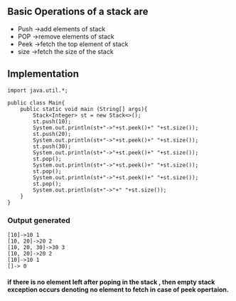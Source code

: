 ## Basic Operations of a stack are 
  - Push ->add elements of stack
  - POP  ->remove elements of stack
  - Peek ->fetch the top element of stack
  - size ->fetch the size of the stack
## Implementation

```
import java.util.*;

public class Main{
    public static void main (String[] args){
        Stack<Integer> st = new Stack<>();
        st.push(10);
        System.out.println(st+"->"+st.peek()+" "+st.size());
        st.push(20);
        System.out.println(st+"->"+st.peek()+" "+st.size());
        st.push(30);
        System.out.println(st+"->"+st.peek()+" "+st.size());
        st.pop();
        System.out.println(st+"->"+st.peek()+" "+st.size());
        st.pop();
        System.out.println(st+"->"+st.peek()+" "+st.size());
        st.pop();
        System.out.println(st+"->"+" "+st.size());
    }
}
```
### Output generated 
```
[10]->10 1
[10, 20]->20 2
[10, 20, 30]->30 3
[10, 20]->20 2
[10]->10 1
[]-> 0
```
#### if there is no element left after poping in the stack , then empty stack exception occurs denoting no element to fetch in case of peek opertaion.
